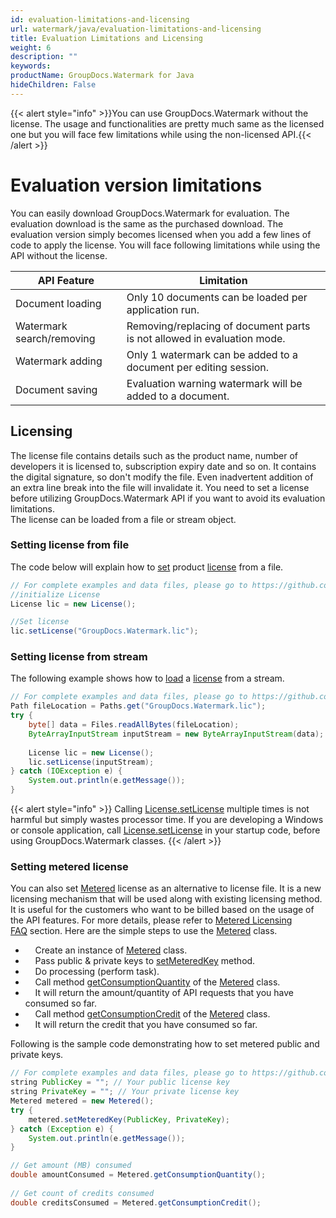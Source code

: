 ```yaml
---
id: evaluation-limitations-and-licensing
url: watermark/java/evaluation-limitations-and-licensing
title: Evaluation Limitations and Licensing
weight: 6
description: ""
keywords: 
productName: GroupDocs.Watermark for Java
hideChildren: False
---
```

{{< alert style="info" >}}You can use GroupDocs.Watermark without the license. The usage and functionalities are pretty much same as the licensed one but you will face few limitations while using the non-licensed API.{{< /alert >}}

# Evaluation version limitations

You can easily download GroupDocs.Watermark for evaluation. The evaluation download is the same as the purchased download. The evaluation version simply becomes licensed when you add a few lines of code to apply the license. You will face following limitations while using the API without the license.  

| API Feature | Limitation |
| --- | --- |
| Document loading | Only 10 documents can be loaded per application run.    |
| Watermark search/removing | Removing/replacing of document parts is not allowed in evaluation mode.  |
| Watermark adding | Only 1 watermark can be added to a document per editing session.  |
| Document saving | Evaluation warning watermark will be added to a document.  |

## Licensing

The license file contains details such as the product name, number of developers it is licensed to, subscription expiry date and so on. It contains the digital signature, so don't modify the file. Even inadvertent addition of an extra line break into the file will invalidate it. You need to set a license before utilizing GroupDocs.Watermark API if you want to avoid its evaluation limitations.   
The license can be loaded from a file or stream object.

### Setting license from file

The code below will explain how to [set](https://apireference.groupdocs.com/watermark/java/com.groupdocs.watermark.licensing/License#setLicense(java.lang.String)) product [license](https://apireference.groupdocs.com/watermark/java/com.groupdocs.watermark.licensing/License) from a file.

```java
// For complete examples and data files, please go to https://github.com/groupdocs-watermark/GroupDocs.Watermark-for-Java
//initialize License
License lic = new License();

//Set license
lic.setLicense("GroupDocs.Watermark.lic");
```

### Setting license from stream

The following example shows how to [load](https://apireference.groupdocs.com/watermark/java/com.groupdocs.watermark.licensing/License#setLicense(java.io.InputStream)) a [license](https://apireference.groupdocs.com/watermark/java/com.groupdocs.watermark.licensing/License) from a stream.

```java
// For complete examples and data files, please go to https://github.com/groupdocs-watermark/GroupDocs.Watermark-for-Java
Path fileLocation = Paths.get("GroupDocs.Watermark.lic");
try {
    byte[] data = Files.readAllBytes(fileLocation);
    ByteArrayInputStream inputStream = new ByteArrayInputStream(data);
 
    License lic = new License();
    lic.setLicense(inputStream);
} catch (IOException e) {
    System.out.println(e.getMessage());
}
```

{{< alert style="info" >}}
Calling [License.setLicense](https://apireference.groupdocs.com/watermark/java/com.groupdocs.watermark.licensing/License#setLicense(java.io.InputStream)) multiple times is not harmful but simply wastes processor time. If you are developing a Windows or console application, call [License.setLicense](https://apireference.groupdocs.com/watermark/java/com.groupdocs.watermark.licensing/License#setLicense(java.io.InputStream)) in your startup code, before using GroupDocs.Watermark classes.
{{< /alert >}}

### Setting metered license
You can also set [Metered](https://apireference.groupdocs.com/watermark/java/com.groupdocs.watermark.licensing/Metered) license as an alternative to license file. It is a new licensing mechanism that will be used along with existing licensing method. It is useful for the customers who want to be billed based on the usage of the API features. For more details, please refer to [Metered Licensing FAQ](https://purchase.groupdocs.com/faqs/licensing/metered) section.
Here are the simple steps to use the [Metered](https://apireference.groupdocs.com/watermark/java/com.groupdocs.watermark.licensing/Metered) class.
*       Create an instance of [Metered](https://apireference.groupdocs.com/watermark/java/com.groupdocs.watermark.licensing/Metered) class.
*       Pass public & private keys to [setMeteredKey](https://apireference.groupdocs.com/watermark/java/com.groupdocs.watermark.licensing/Metered#setMeteredKey(java.lang.String,%20java.lang.String)) method.
*       Do processing (perform task).
*       Call method [getConsumptionQuantity](https://apireference.groupdocs.com/watermark/java/com.groupdocs.watermark.licensing/Metered#getConsumptionQuantity()) of the [Metered](https://apireference.groupdocs.com/watermark/java/com.groupdocs.watermark.licensing/Metered) class.
*       It will return the amount/quantity of API requests that you have consumed so far.
*       Call method [getConsumptionCredit](https://apireference.groupdocs.com/watermark/java/com.groupdocs.watermark.licensing/Metered#getConsumptionCredit()) of the [Metered](https://apireference.groupdocs.com/watermark/java/com.groupdocs.watermark.licensing/Metered) class.
*       It will return the credit that you have consumed so far.

Following is the sample code demonstrating how to set metered public and private keys.

```java
// For complete examples and data files, please go to https://github.com/groupdocs-watermark/GroupDocs.Watermark-for-Java
string PublicKey = ""; // Your public license key
string PrivateKey = ""; // Your private license key
Metered metered = new Metered();
try {
    metered.setMeteredKey(PublicKey, PrivateKey);
} catch (Exception e) {
    System.out.println(e.getMessage());
}

// Get amount (MB) consumed
double amountConsumed = Metered.getConsumptionQuantity();
 
// Get count of credits consumed
double creditsConsumed = Metered.getConsumptionCredit();
```
